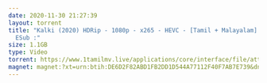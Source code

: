 ```yaml
---
date: 2020-11-30 21:27:39
layout: torrent
title: "Kalki (2020) HDRip - 1080p - x265 - HEVC - [Tamil + Malayalam] - 1.1GB -
  ESub :"
size: 1.1GB
type: Video
torrent: https://www.1tamilmv.live/applications/core/interface/file/attachment.php?id=69435
magnet: magnet:?xt=urn:btih:DE6D2F82ABD1FB2DD1D544A77112F40F7AB7E739&dn=www.1TamilMV.live%20-%20Kalki%20%282020%29%20HDRip%20-%201080p%20-%20HEVC%20-%20%5bTamil%20%2b%20Malayalam%5d%20-%201.1GB%20-%20ESub.mkv&tr=udp%3a%2f%2ftracker.openbittorrent.com%3a1337%2fannounce&tr=udp%3a%2f%2ftracker.opentrackr.org%3a1337%2fannounce&tr=udp%3a%2f%2ftracker.opentrackr.org%3a1337%2fannounce&tr=udp%3a%2f%2ftracker.leechers-paradise.org%3a6969%2fannounce&tr=udp%3a%2f%2f9.rarbg.to%3a2960%2fannounce&tr=udp%3a%2f%2f9.rarbg.me%3a2850%2fannounce&tr=udp%3a%2f%2fp4p.arenabg.com%3a1337%2fannounce&tr=udp%3a%2f%2fexodus.desync.com%3a6969%2fannounce&tr=udp%3a%2f%2ftracker.cyberia.is%3a6969%2fannounce&tr=udp%3a%2f%2fopen.stealth.si%3a80%2fannounce&tr=udp%3a%2f%2ftracker.tiny-vps.com%3a6969%2fannounce&tr=udp%3a%2f%2fretracker.lanta-net.ru%3a2710%2fannounce&tr=udp%3a%2f%2ftracker.torrent.eu.org%3a451%2fannounce&tr=udp%3a%2f%2ftracker3.itzmx.com%3a6961%2fannounce&tr=http%3a%2f%2ftracker1.itzmx.com%3a8080%2fannounce&tr=udp%3a%2f%2ftracker.moeking.me%3a6969%2fannounce&tr=udp%3a%2f%2fipv4.tracker.harry.lu%3a80%2fannounce&tr=udp%3a%2f%2fbt2.archive.org%3a6969%2fannounce&tr=udp%3a%2f%2fbt1.archive.org%3a6969%2fannounce
---
```

